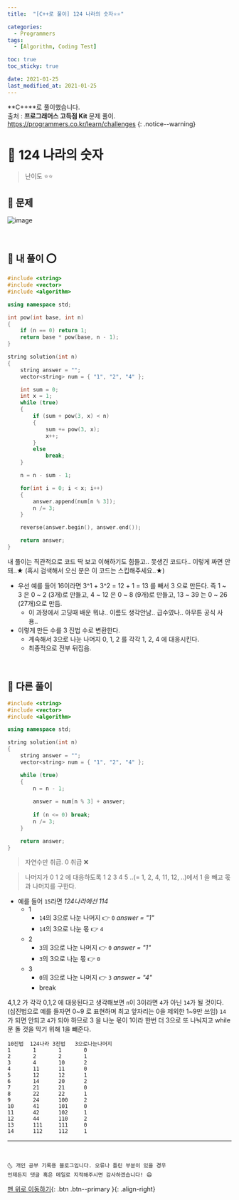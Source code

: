 ```yaml
---
title:  "[C++로 풀이] 124 나라의 숫자⭐⭐" 

categories:
  - Programmers
tags:
  - [Algorithm, Coding Test]

toc: true
toc_sticky: true

date: 2021-01-25
last_modified_at: 2021-01-25
---
```

**C++**로 풀이했습니다.  
출처 : **프로그래머스 고득점 Kit** 문제 풀이. <https://programmers.co.kr/learn/challenges>
{: .notice--warning}

# 📌 124 나라의 숫자

> 난이도 ⭐⭐

## 🚀 문제

![image](https://user-images.githubusercontent.com/42318591/105657571-0a2c8900-5f08-11eb-949d-e80f37fb5752.png)


<br>

## 🚀 내 풀이 ⭕

```cpp
#include <string>
#include <vector>
#include <algorithm>

using namespace std;

int pow(int base, int n)
{
    if (n == 0) return 1;
    return base * pow(base, n - 1);
}

string solution(int n)
{
    string answer = "";
    vector<string> num = { "1", "2", "4" };

    int sum = 0;
    int x = 1;
    while (true)
    {
        if (sum + pow(3, x) < n)
        {
            sum += pow(3, x);
            x++;
        }
        else
            break;
    }

    n = n - sum - 1;

    for(int i = 0; i < x; i++)
    {
        answer.append(num[n % 3]);
        n /= 3;
    } 

    reverse(answer.begin(), answer.end());

    return answer;
}
```

내 풀이는 직관적으로 코드 딱 보고 이해하기도 힘들고.. 못생긴 코드다.. 이렇게 짜면 안돼..★ (혹시 검색해서 오신 분은 이 코드는 스킵해주세요..★) 

- 우선 예를 들어 16이라면 3^1 + 3^2 = 12 + 1 = 13 를 빼서 3 으로 만든다. 즉 1 ~ 3 은 0 ~ 2 (3개)로 만들고, 4 ~ 12 은 0 ~ 8 (9개)로 만들고, 13 ~ 39 는 0 ~ 26 (27개)으로 만듬.
  - 이 과정에서 고딩때 배운 뭐냐.. 이름도 생각안남.. 급수였나.. 아무튼 공식 사용..
- 이렇게 만든 수를 3 진법 수로 변환한다. 
  - 계속해서 3으로 나눈 나머지 0, 1, 2 를 각각 1, 2, 4 에 대응시킨다.
  - 최종적으로 전부 뒤집음.

<br>

## 🚀 다른 풀이

```cpp
#include <string>
#include <vector>
#include <algorithm>

using namespace std;

string solution(int n)
{
    string answer = "";
    vector<string> num = { "1", "2", "4" };

    while (true)
    {
        n = n - 1;
        
        answer = num[n % 3] + answer;
        
        if (n <= 0) break;
        n /= 3;
    }

    return answer;
}
```

> 자연수만 취급. 0 취급 ❌

> 나머지가 0 1 2 에 대응하도록 1 2 3 4 5 ..(= 1, 2, 4, 11, 12, ..)에서 1 을 빼고 몫과 나머지를 구한다. 

- 예를 들어 `15`라면 *124나라에선 114*
  - 1
    - `14`의 3으로 나눈 나머지 👉 `0`  *answer = "1"*
    - `14`의 3으로 나눈 몫 👉 `4`
  - 2
    - `3`의 3으로 나눈 나머지 👉 `0` *answer = "1"*
    - `3`의 3으로 나눈 몫 👉 `0`
  - 3
    - `0`의 3으로 나눈 나머지 👉 `3`  *answer = "4"*
    - break

4,1,2 가 각각 0,1,2 에 대응된다고 생각해보면 `n`이 3이라면 `4`가 아닌 `14`가 될 것이다. (십진법으로 예를 들자면 0~9 로 표현하며 최고 앞자리는 0을 제외한 1~9만 쓰임) `14`가 되면 안되고 `4`가 되야 하므로 3 을 나눈 몫이 1이라 한번 더 3으로 또 나눠지고 while문 돌 것을 막기 위해 1을 뺴준다.


```
10진법  124나라 3진법   3으로나눈나머지
1       1       1       0
2       2       2       1
3       4       10      2
4       11      11      0
5       12      12      1
6       14      20      2
7       21      21      0
8       22      22      1
9       24      100     2
10      41      101     0
11      42      102     1
12      44      110     2
13      111     111     0
14      112     112     1
```


***
<br>

    🌜 개인 공부 기록용 블로그입니다. 오류나 틀린 부분이 있을 경우 
    언제든지 댓글 혹은 메일로 지적해주시면 감사하겠습니다! 😄

[맨 위로 이동하기](#){: .btn .btn--primary }{: .align-right}